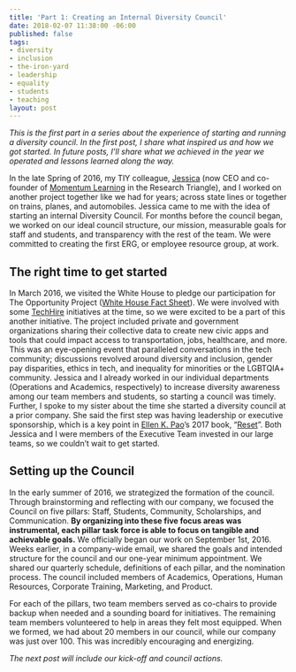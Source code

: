 ```yaml
---
title: 'Part 1: Creating an Internal Diversity Council'
date: 2018-02-07 11:38:00 -06:00
published: false
tags:
- diversity
- inclusion
- the-iron-yard
- leadership
- equality
- students
- teaching
layout: post
---
```


*This is the first part in a series about the experience of starting and running a diversity council. In the first post, I share what inspired us and how we got started. In future posts, I’ll share what we achieved in the year we operated and lessons learned along the way.*

In the late Spring of 2016, my TIY colleague, [Jessica](https://medium.com/r/?url=https%3A%2F%2Ftwitter.com%2FJessicaMitsch) (now CEO and co-founder of [Momentum Learning](https://medium.com/r/?url=http%3A%2F%2Fwww.momentumlearn.com%2F) in the Research Triangle), and I worked on another project together like we had for years; across state lines or together on trains, planes, and automobiles. Jessica came to me with the idea of starting an internal Diversity Council. For months before the council began, we worked on our ideal council structure, our mission, measurable goals for staff and students, and transparency with the rest of the team. We were committed to creating the first ERG, or employee resource group, at work.

## The right time to get started

In March 2016, we visited the White House to pledge our participation for The Opportunity Project ([White House Fact Sheet](https://medium.com/r/?url=https%3A%2F%2Fobamawhitehouse.archives.gov%2Fthe-press-office%2F2016%2F03%2F07%2Ffact-sheet-white-house-launches-opportunity-project-utilizing-open-data)). We were involved with some [TechHire](https://medium.com/r/?url=http%3A%2F%2Ftechhire.org%2F) initiatives at the time, so we were excited to be a part of this another initiative. The project included private and government organizations sharing their collective data to create new civic apps and tools that could impact access to transportation, jobs, healthcare, and more. This was an eye-opening event that paralleled conversations in the tech community; discussions revolved around diversity and inclusion, gender pay disparities, ethics in tech, and inequality for minorities or the LGBTQIA\+ community. Jessica and I already worked in our individual departments (Operations and Academics, respectively) to increase diversity awareness among our team members and students, so starting a council was timely. Further, I spoke to my sister about the time she started a diversity council at a prior company. She said the first step was having leadership or executive sponsorship, which is a key point in [Ellen K. Pao](https://medium.com/r/?url=http%3A%2F%2Ftwitter.com%2Fekp)’s 2017 book, “[Reset](https://medium.com/r/?url=http%3A%2F%2Fa.co%2FgoZ328J)”. Both Jessica and I were members of the Executive Team invested in our large teams, so we couldn’t wait to get started.

## Setting up the Council

In the early summer of 2016, we strategized the formation of the council. Through brainstorming and reflecting with our company, we focused the Council on five pillars: Staff, Students, Community, Scholarships, and Communication. **By organizing into these five focus areas was instrumental, each pillar task force is able to focus on tangible and achievable goals.** We officially began our work on September 1st, 2016. Weeks earlier, in a company-wide email, we shared the goals and intended structure for the council and our one-year minimum appointment. We shared our quarterly schedule, definitions of each pillar, and the nomination process. The council included members of Academics, Operations, Human Resources, Corporate Training, Marketing, and Product.

For each of the pillars, two team members served as co-chairs to provide backup when needed and a sounding board for initiatives. The remaining team members volunteered to help in areas they felt most equipped. When we formed, we had about 20 members in our council, while our company was just over 100. This was incredibly encouraging and energizing.

*The next post will include our kick-off and council actions.*